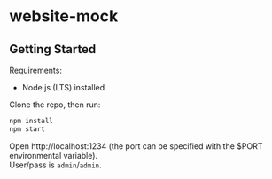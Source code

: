 # website-mock

## Getting Started

Requirements:

- Node.js (LTS) installed

Clone the repo, then run:

```zsh
npm install
npm start
```

Open http://localhost:1234 (the port can be specified with the \$PORT environmental variable).  
User/pass is `admin`/`admin`.
